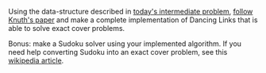 <div class="md"><p>Using the data-structure described in <a href="http://www.reddit.com/r/dailyprogrammer/comments/wa10w/792012_challenge_74_intermediate/">today's intermediate problem</a>, <a href="http://arxiv.org/abs/cs/0011047">follow Knuth's paper</a> and make a complete implementation of Dancing Links that is able to solve exact cover problems.</p>
<p>Bonus: make a Sudoku solver using your implemented algorithm. If you need help converting Sudoku into an exact cover problem, see this <a href="http://en.wikipedia.org/wiki/Exact_cover#Sudoku">wikipedia article</a>.</p>
</div>
